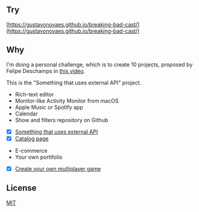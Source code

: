 ## Try

[https://gustavonovaes.github.io/breaking-bad-cast/](https://gustavonovaes.github.io/breaking-bad-cast/)


## Why
I'm doing a personal challenge, which is to create 10 projects, proposed by Felipe Deschamps in [this video](https://www.youtube.com/watch?v=fYR9L2ZmodM).

This is the "Something that uses external API" project.

- Rich-text editor
- Monitor-like Activity Monitor from macOS
- Apple Music or Spotify app
- Calendar
- Show and filters repository on Github
- [x] [Something that uses external API](https://github.com/gustavonovaes/breaking-bad-cast)
- [x] [Catalog page](https://github.com/gustavonovaes/microsoft-official-page-clone)
- E-commerce
- Your own portifolio
- [x] [Create your own multiplayer game](https://github.com/gustavonovaes/multiplayer-game-php-swoole-websocket)



## License
[MIT](https://choosealicense.com/licenses/mit/)
